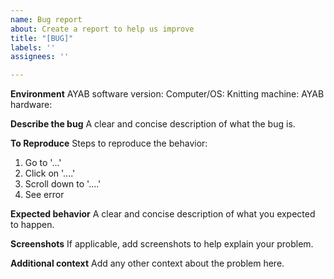 ```yaml
---
name: Bug report
about: Create a report to help us improve
title: "[BUG]"
labels: ''
assignees: ''

---
```


**Environment**
AYAB software version: 
Computer/OS: 
Knitting machine: 
AYAB hardware: 

**Describe the bug**
A clear and concise description of what the bug is.

**To Reproduce**
Steps to reproduce the behavior:
1. Go to '...'
2. Click on '....'
3. Scroll down to '....'
4. See error

**Expected behavior**
A clear and concise description of what you expected to happen.

**Screenshots**
If applicable, add screenshots to help explain your problem.

**Additional context**
Add any other context about the problem here.
